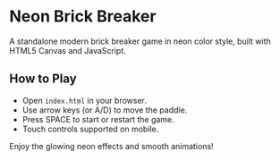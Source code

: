 # Neon Brick Breaker

A standalone modern brick breaker game in neon color style, built with HTML5 Canvas and JavaScript.

## How to Play
- Open `index.html` in your browser.
- Use arrow keys (or A/D) to move the paddle.
- Press SPACE to start or restart the game.
- Touch controls supported on mobile.

Enjoy the glowing neon effects and smooth animations!

